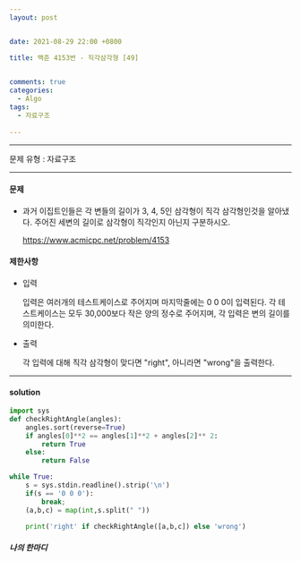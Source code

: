 ```yaml
---
layout: post


date: 2021-08-29 22:00 +0800

title: 백준 4153번 - 직각삼각형 [49]

  
comments: true
categories: 
  - Algo
tags: 
  - 자료구조
  
---
```


---



문제 유형 : 자료구조

---

#### 문제

- 과거 이집트인들은 각 변들의 길이가 3, 4, 5인 삼각형이 직각 삼각형인것을 알아냈다. 주어진 세변의 길이로 삼각형이 직각인지 아닌지 구분하시오.

  https://www.acmicpc.net/problem/4153

#### 제한사항

- 입력

  입력은 여러개의 테스트케이스로 주어지며 마지막줄에는 0 0 0이 입력된다. 각 테스트케이스는 모두 30,000보다 작은 양의 정수로 주어지며, 각 입력은 변의 길이를 의미한다.

- 출력

  각 입력에 대해 직각 삼각형이 맞다면 "right", 아니라면 "wrong"을 출력한다.









---

#### solution

```python
import sys
def checkRightAngle(angles):
    angles.sort(reverse=True)
    if angles[0]**2 == angles[1]**2 + angles[2]** 2:
        return True
    else:
        return False

while True:
    s = sys.stdin.readline().strip('\n')
    if(s == '0 0 0'):
        break;
    (a,b,c) = map(int,s.split(" "))

    print('right' if checkRightAngle([a,b,c]) else 'wrong')
```



 ##### 나의 한마디

